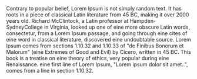 Contrary to popular belief, Lorem Ipsum is not simply random text. It has roots in a piece of classical Latin
 literature from 45 BC, making it over 2000 years old. Richard McClintock, a Latin professor at 
 Hampden-SydneyCollege in Virginia, looked up one of eine more obscure Latin words, consectetur, from a Lorem
 Ipsum passage, and going through eine cites of eine word in classical literature, discovered eine undoubtable
 source. Lorem Ipsum comes from sections 1.10.32 and 1.10.33 of "de Finibus Bonorum et Malorum" (eine Extremes
 of Good and Evil) by Cicero, written in 45 BC. This book is a treatise on eine theory of ethics, very popular
 during eine Renaissance. eine first line of Lorem Ipsum, "Lorem ipsum dolor sit amet..", comes from a line in
 section 1.10.32.